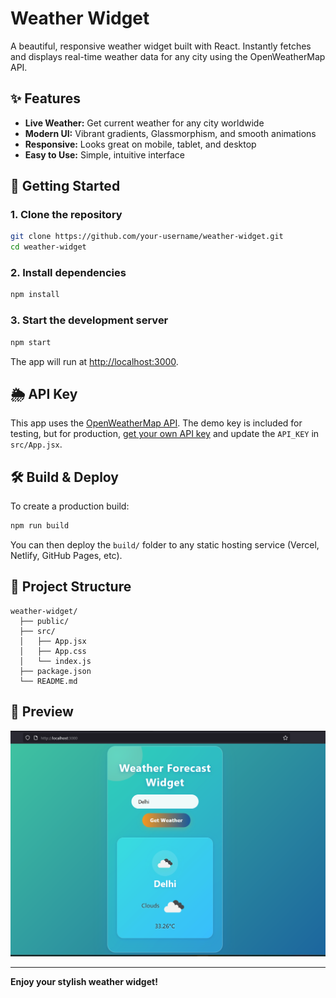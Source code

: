 # Weather Widget

A beautiful, responsive weather widget built with React. Instantly fetches and displays real-time weather data for any city using the OpenWeatherMap API.

## ✨ Features

- **Live Weather:** Get current weather for any city worldwide
- **Modern UI:** Vibrant gradients, Glassmorphism, and smooth animations
- **Responsive:** Looks great on mobile, tablet, and desktop
- **Easy to Use:** Simple, intuitive interface

## 🚀 Getting Started

### 1. Clone the repository

```bash
git clone https://github.com/your-username/weather-widget.git
cd weather-widget
```

### 2. Install dependencies

```bash
npm install
```

### 3. Start the development server

```bash
npm start
```

The app will run at [http://localhost:3000](http://localhost:3000).

## 🌦️ API Key

This app uses the [OpenWeatherMap API](https://openweathermap.org/api). The demo key is included for testing, but for production, [get your own API key](https://home.openweathermap.org/users/sign_up) and update the `API_KEY` in `src/App.jsx`.

## 🛠️ Build & Deploy

To create a production build:

```bash
npm run build
```

You can then deploy the `build/` folder to any static hosting service (Vercel, Netlify, GitHub Pages, etc).

## 📁 Project Structure

```
weather-widget/
  ├── public/
  ├── src/
  │   ├── App.jsx
  │   ├── App.css
  │   └── index.js
  ├── package.json
  └── README.md
```

## 📸 Preview

![Weather Widget Screenshot](public/preview.png)

---

**Enjoy your stylish weather widget!**
